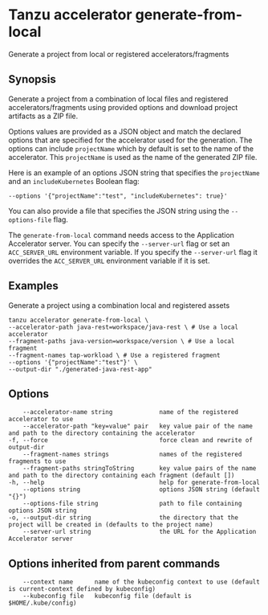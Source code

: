 # Tanzu accelerator generate-from-local

Generate a project from local or registered accelerators/fragments

## Synopsis

Generate a project from a combination of local files and registered accelerators/fragments using
provided options and download project artifacts as a ZIP file.

Options values are provided as a JSON object and match the declared options that are specified for
the accelerator used for the generation. The options can include `projectName` which by default is
set to the name of the accelerator. This `projectName` is used as the name of the generated ZIP
file.

Here is an example of an options JSON string that specifies the `projectName` and an
`includeKubernetes` Boolean flag:

    --options '{"projectName":"test", "includeKubernetes": true}'

You can also provide a file that specifies the JSON string using the `--options-file` flag.

The `generate-from-local` command needs access to the Application Accelerator server. You can
specify the `--server-url` flag or set an `ACC_SERVER_URL` environment variable. If you specify the
`--server-url` flag it overrides the `ACC_SERVER_URL` environment variable if it is set.

## Examples

Generate a project using a combination local and registered assets

```console
tanzu accelerator generate-from-local \
--accelerator-path java-rest=workspace/java-rest \ # Use a local accelerator
--fragment-paths java-version=workspace/version \ # Use a local fragment
--fragment-names tap-workload \ # Use a registered fragment
--options '{"projectName":"test"}' \
--output-dir "./generated-java-rest-app"
```

## Options

```console
    --accelerator-name string             name of the registered accelerator to use
    --accelerator-path "key=value" pair   key value pair of the name and path to the directory containing the accelerator
-f, --force                               force clean and rewrite of output-dir
    --fragment-names strings              names of the registered fragments to use
    --fragment-paths stringToString       key value pairs of the name and path to the directory containing each fragment (default [])
-h, --help                                help for generate-from-local
    --options string                      options JSON string (default "{}")
    --options-file string                 path to file containing options JSON string
-o, --output-dir string                   the directory that the project will be created in (defaults to the project name)
    --server-url string                   the URL for the Application Accelerator server
```

## Options inherited from parent commands

```console
    --context name      name of the kubeconfig context to use (default is current-context defined by kubeconfig)
    --kubeconfig file   kubeconfig file (default is $HOME/.kube/config)
```
